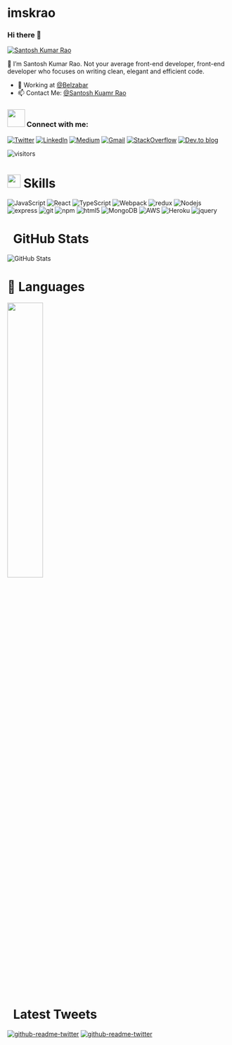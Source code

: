# imskrao
### Hi there 👋

[![Santosh Kumar Rao](https://imskrao.github.io/images/about.jpg)](https://imskrao.github.io/)

 👋  I’m Santosh Kumar Rao. Not your average front-end developer, front-end developer who focuses on writing clean, elegant and efficient code.

- 🔭 Working at [@Belzabar](https://belzabar.com/)
- 📫 Contact Me: [@Santosh Kuamr Rao](https://twitter.com/home)

### <img src="assets/handshake.gif" width = "40px">&nbsp;Connect with me:
[![Twitter](https://img.shields.io/badge/twitter-%231DA1F2.svg?&style=for-the-badge&logo=twitter&logoColor=white)](https://twitter.com/home)
 [![LinkedIn](https://img.shields.io/badge/linkedin-%230077B5.svg?&style=for-the-badge&logo=linkedin&logoColor=white)](https://www.linkedin.com/in/im-skrao/)
 [<img alt="Medium" src="https://img.shields.io/badge/Medium-%23000000.svg?style=for-the-badge&logo=Medium&logoColor=white"/>](https://medium.com/@imskrao)
[<img alt="Gmail" src="https://img.shields.io/badge/Gmail-D14836?style=for-the-badge&logo=gmail&logoColor=white" />](mailto:dev.santoshrao@gmail.com?subject=From%20GitHub&body=Hi,%20there.%20Found%20you%20on%20GitHub.)
[![StackOverflow](https://img.shields.io/badge/stackoverflow-003E54.svg?style=for-the-badge&logo=stackoverflow&logoColor=yellow)](https://stackoverflow.com/users/17077182/santosh-kumar-rao)
[![Dev.to blog](https://img.shields.io/badge/dev.to-0A0A0A?style=for-the-badge&logo=dev.to&logoColor=white)](https://dev.to/imskrao)

![visitors](https://visitor-badge.laobi.icu/badge?page_id=imskrao)

# <img src="assets/Rocket.gif" width="30px">&nbsp;Skills  
<p>
  <img alt="JavaScript" src="https://img.shields.io/badge/javascript-%23323330.svg?style=for-the-badge&logo=javascript&logoColor=%23F7DF1E" />
  <img alt="React" src="https://img.shields.io/badge/react-%2320232a.svg?style=for-the-badge&logo=react&logoColor=%2361DAFB" />
  <img alt="TypeScript" src="https://img.shields.io/badge/typescript-%23007ACC.svg?style=for-the-badge&logo=typescript&logoColor=white" />
  <img alt="Webpack" src="https://img.shields.io/badge/webpack-%238DD6F9.svg?style=for-the-badge&logo=webpack&logoColor=black" /> 
  <img alt="redux" src="https://img.shields.io/badge/redux-%23593d88.svg?style=for-the-badge&logo=redux&logoColor=white" />
  <img alt="Nodejs" src="https://img.shields.io/badge/node.js-6DA55F?style=for-the-badge&logo=node.js&logoColor=white" />
  <img alt="express" src="https://img.shields.io/badge/express.js-%23404d59.svg?style=for-the-badge&logo=express&logoColor=%2361DAFB" />
  <img alt="git" src="https://img.shields.io/badge/git-%23F05033.svg?style=for-the-badge&logo=git&logoColor=white" />
  <img alt="npm" src="https://img.shields.io/badge/NPM-%23000000.svg?style=for-the-badge&logo=npm&logoColor=white" />
  <img alt="html5" src="https://img.shields.io/badge/html5-%23E34F26.svg?style=for-the-badge&logo=html5&logoColor=white" />
  <img alt="MongoDB" src="https://img.shields.io/badge/MongoDB-%234ea94b.svg?style=for-the-badge&logo=mongodb&logoColor=white" />
  <img alt="AWS" src="https://img.shields.io/badge/AWS-%23FF9900.svg?style=for-the-badge&logo=amazon-aws&logoColor=white" />
  <img alt="Heroku" src="https://img.shields.io/badge/heroku-%23430098.svg?style=for-the-badge&logo=heroku&logoColor=white" />
 <img alt="jquery" src="https://img.shields.io/badge/jquery-%230769AD.svg?style=for-the-badge&logo=jquery&logoColor=white"/>
</p>


# &nbsp; GitHub Stats
<p><img src="https://github-readme-stats.vercel.app/api?username=imskrao&amp;show_icons=true" alt="GitHub Stats"></p>

# 📖&nbsp;Languages

<img src="https://github-readme-stats.vercel.app/api/top-langs/?username=imskrao&layout=compact" width="40%">

# &nbsp; Latest Tweets
<p>
 <a href="https://twitter.com/im_skrao"><img src="https://github-readme-twitter.gazf.vercel.app/api?id=im_skrao&amp;layout=wide" alt="github-readme-twitter"></a>
 <a href="https://twitter.com/_knowweb"><img src="https://github-readme-twitter.gazf.vercel.app/api?id=_knowweb&amp;layout=wide" alt="github-readme-twitter"></a>
</p>
